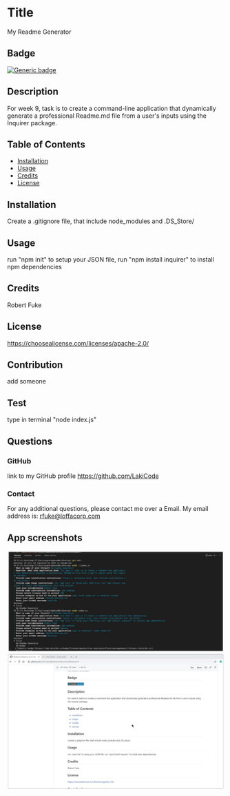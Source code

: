 # Title 
  My Readme Generator
  ## Badge 
 [![Generic badge](https://img.shields.io/badge/License-Apache-blue.svg?style=flat&logo=appveyor)](https://shields.io/)
  ## Description 
 For week 9, task is to create a command-line application that dynamically 
generate a professional Readme.md file from a user's inputs using the Inquirer package.
  ## Table of Contents
  *  [Installation](#installation)
  *  [Usage](#usage)
  *  [Credits](#credits)
  * [License](#license)
  ## Installation 
 Create a .gitignore file, that include node_modules and .DS_Store/
  ## Usage 
 run "npm init" to setup your JSON file, run "npm install inquirer" to install npm dependencies
  ## Credits 
 Robert Fuke
  ## License 
  https://choosealicense.com/licenses/apache-2.0/
  ## Contribution 
 add someone
  ## Test 
 type in terminal "node index.js"
  ## Questions
  ### GitHub 
 link to my GitHub profile 
 https://github.com/LakiCode
  ### Contact 
 For any additional questions, please contact me over a Email. 
 My email address is: 
 rfuke@loffacorp.com
## App screenshots
![alt text](images/terminal.JPG "User inputs")
![alt text](/images/generate_readme.jpg "Generated Readne file")
